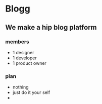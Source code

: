 # Blogg
## We make a hip blog platform

### members
* 1 designer
* 1 developer
* 1 product owner

### plan
* nothing
* just do it your self
* 
